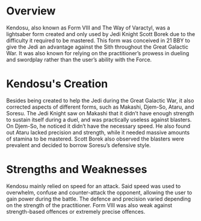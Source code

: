# Overview

Kendosu, also known as Form VIII and The Way of Varactyl, was a lightsaber form created and only used by Jedi Knight Scott Borek due to the difficulty it required to be mastered.
This form was conceived in 21 BBY to give the Jedi an advantage against the Sith throughout the Great Galactic War.
It was also known for relying on the practitioner’s prowess in dueling and swordplay rather than the user’s ability with the Force.

# Kendosu's Creation

Besides being created to help the Jedi during the Great Galactic War, it also corrected aspects of different forms, such as Makashi, Djem-So, Ataru, and Soresu.
The Jedi Knight saw on Makashi that it didn’t have enough strength to sustain itself during a duel, and was practically useless against blasters.
On Djem-So, he noticed it didn’t have the necessary speed.
He also found out Ataru lacked precision and strength, while it needed massive amounts of stamina to be mastered.
Scott Borek also observed the blasters were prevalent and decided to borrow Soresu’s defensive style.

# Strengths and Weaknesses

Kendosu mainly relied on speed for an attack.
Said speed was used to overwhelm, confuse and counter-attack the opponent, allowing the user to gain power during the battle.
The defence and precision varied depending on the strength of the practitioner.
Form VIII was also weak against strength-based offences or extremely precise offences.
